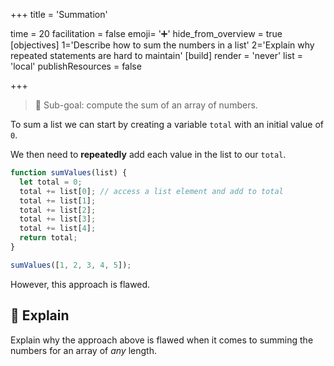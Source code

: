+++
title = 'Summation'

time = 20
facilitation = false
emoji= '➕'
hide_from_overview = true
[objectives]
    1='Describe how to sum the numbers in a list'
    2='Explain why repeated statements are hard to maintain'
[build]
  render = 'never'
  list = 'local'
  publishResources = false

+++

> 🎯 Sub-goal: compute the sum of an array of numbers.

To sum a list we can start by creating a variable `total` with an initial value of `0`.

We then need to **repeatedly** add each value in the list to our `total`.

```js
function sumValues(list) {
  let total = 0;
  total += list[0]; // access a list element and add to total
  total += list[1];
  total += list[2];
  total += list[3];
  total += list[4];
  return total;
}

sumValues([1, 2, 3, 4, 5]);
```

However, this approach is flawed.

## 🧠 Explain

Explain why the approach above is flawed when it comes to summing the numbers for an array of _any_ length.
